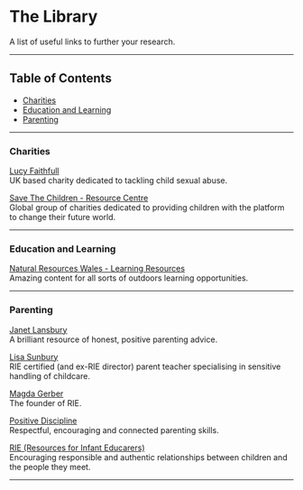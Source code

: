 # The Library

A list of useful links to further your research.

---  

## Table of Contents

- [Charities](#charities)  
- [Education and Learning](#education-and-learning)  
- [Parenting](#parenting)  

---  

### Charities

[Lucy Faithfull](https://www.lucyfaithfull.org.uk/)  
UK based charity dedicated to tackling child sexual abuse.  

[Save The Children - Resource Centre](https://resourcecentre.savethechildren.net/)  
Global group of charities dedicated to providing children with the platform to change their future world.  

---  

### Education and Learning

[Natural Resources Wales - Learning Resources](https://naturalresources.wales/guidance-and-advice/business-sectors/education-learning-and-skills/looking-for-learning-resources/learning-resources-search-by-topic/?lang=en)  
Amazing content for all sorts of outdoors learning opportunities.

---  

### Parenting

[Janet Lansbury](https://www.janetlansbury.com/)  
A brilliant resource of honest, positive parenting advice.  

[Lisa Sunbury](https://www.regardingbaby.org/)  
RIE certified (and ex-RIE director) parent teacher specialising in sensitive handling of childcare.  

[Magda Gerber](https://www.magdagerber.org/)  
The founder of RIE.  

[Positive Discipline](https://www.positivediscipline.com/)  
Respectful, encouraging and connected parenting skills.  

[RIE (Resources for Infant Educarers)](https://www.rie.org/)  
Encouraging responsible and authentic relationships between children and the people they meet.  

---  
